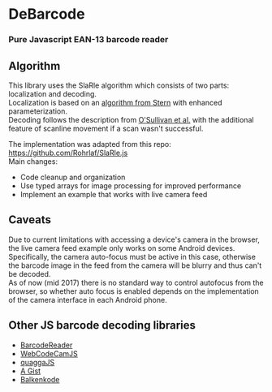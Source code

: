 # DeBarcode
### Pure Javascript EAN-13 barcode reader

## Algorithm 
This library uses the SlaRle algorithm which consists of two parts: localization and decoding.  
Localization is based on an [algorithm from Stern](http://pi4.informatik.uni-mannheim.de/~haensel/bar_codes_ma.pdf)  with enhanced parameterization.  
Decoding follows the description from [O'Sullivan et al.](http://book.realworldhaskell.org/read/barcode-recognition.html) with the additional feature of scanline movement if a scan wasn't successful.

The implementation was adapted from this repo: https://github.com/Rohrlaf/SlaRle.js  
Main changes:
- Code cleanup and organization
- Use typed arrays for image processing for improved performance
- Implement an example that works with live camera feed

## Caveats
Due to current limitations with accessing a device's camera in the browser, the live camera feed example only works on some Android devices.  
Specifically, the camera auto-focus must be active in this case, otherwise the barcode image in the feed from the camera will be blurry and thus can't be decoded.  
As of now (mid 2017) there is no standard way to control autofocus from the browser, so whether auto focus is enabled depends on the implementation of the camera interface in each Android phone.  

## Other JS barcode decoding libraries
- [BarcodeReader](https://github.com/EddieLa/JOB)
- [WebCodeCamJS](https://github.com/andrastoth/webcodecamjs)
- [quaggaJS](https://serratus.github.io/quaggaJS)
- [A Gist](https://gist.github.com/tobytailor/421369)
- [Balkenkode](https://bitbucket.org/jrosskopf/balkenkode)
